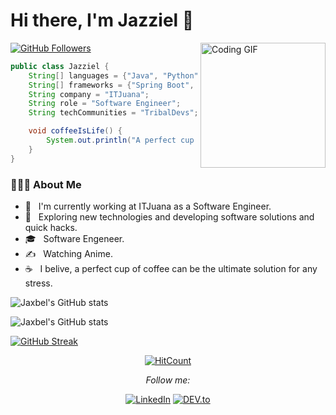 # Hi there, I'm Jazziel 👋

<img align="right" alt="Coding GIF" height="200px" src="https://media.giphy.com/media/du3J3cXyzhj75IOgvA/giphy.gif" />

[![GitHub Followers](https://img.shields.io/github/followers/jaxbel?label=Follow&style=social)](https://github.com/Jaxbel)

```java
public class Jazziel {
    String[] languages = {"Java", "Python", "JavaScript", "C#", "R"};
    String[] frameworks = {"Spring Boot", "Django", "React"};
    String company = "ITJuana";
    String role = "Software Engineer";
    String techCommunities = "TribalDevs";

    void coffeeIsLife() {
        System.out.println("A perfect cup of coffee solves everything ☕");
    }
}

```
<h3> 👨🏻‍💻 About Me </h3>

- 🔭 &nbsp; I'm currently working at ITJuana as a Software Engineer.
- 🤔 &nbsp; Exploring new technologies and developing software solutions and quick hacks.
- 🎓 &nbsp; Software Engeneer.
- ✍️ &nbsp; Watching Anime.
- ☕ &nbsp; I belive, a perfect cup of coffee can be the ultimate solution for any stress.


![Jaxbel's GitHub stats](https://github-readme-stats.vercel.app/api/top-langs/?username=Jaxbel&theme=graywhite&layout=compact)

![Jaxbel's GitHub stats](https://github-readme-stats.vercel.app/api?username=jaxbel&show_icons=true&theme=graywhite)

[![GitHub Streak](http://github-readme-streak-stats.herokuapp.com?user=Jaxbel&theme=graywhite&hide_border=true&date_format=M%20j%5B%2C%20Y%5D)](https://git.io/streak-stats)



<div align="center">

[![HitCount](http://hits.dwyl.com/Jaxbel/Jaxbel.svg)](http://hits.dwyl.com/Jaxbel/Jaxbel)

<i>Follow me:</i><br>
  


<a href="https://www.linkedin.com/in/jazziel-bello-86630323b" target="_blank"><img src="https://img.shields.io/badge/LinkedIn-%230077B5.svg?&style=flat-square&logo=linkedin&logoColor=white" alt="LinkedIn"></a>
<a href="https://dev.to/jaxbel" target="_blank"><img src="https://img.shields.io/badge/DEV-%230A0A0A.svg?&style=flat-square&logo=DEV.to&logoColor=white" alt="DEV.to"></a>

</div>
